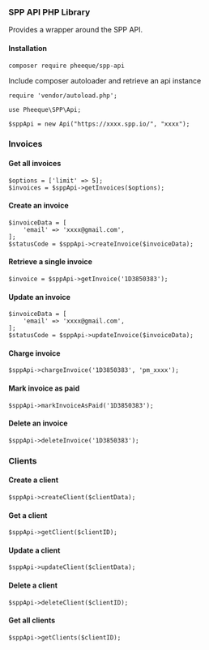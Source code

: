 ### SPP API PHP Library
Provides a wrapper around the SPP API.


#### Installation

`composer require pheeque/spp-api`

Include composer autoloader and retrieve an api instance

```
require 'vendor/autoload.php';

use Pheeque\SPP\Api;

$sppApi = new Api("https://xxxx.spp.io/", "xxxx");
```

### Invoices
#### Get all invoices
```
$options = ['limit' => 5];
$invoices = $sppApi->getInvoices($options);
```

#### Create an invoice
```
$invoiceData = [
    'email' => 'xxxx@gmail.com',
];
$statusCode = $sppApi->createInvoice($invoiceData);
```

#### Retrieve a single invoice
```
$invoice = $sppApi->getInvoice('1D3850383');
```

#### Update an invoice
```
$invoiceData = [
    'email' => 'xxxx@gmail.com',
];
$statusCode = $sppApi->updateInvoice($invoiceData);
```

#### Charge invoice
```
$sppApi->chargeInvoice('1D3850383', 'pm_xxxx');
```

#### Mark invoice as paid
```
$sppApi->markInvoiceAsPaid('1D3850383');
```

#### Delete an invoice
```
$sppApi->deleteInvoice('1D3850383');
```


### Clients

#### Create a client
```
$sppApi->createClient($clientData);
```

#### Get a client
```
$sppApi->getClient($clientID);
```

#### Update a client
```
$sppApi->updateClient($clientData);
```

#### Delete a client
```
$sppApi->deleteClient($clientID);
```

#### Get all clients
```
$sppApi->getClients($clientID);
```